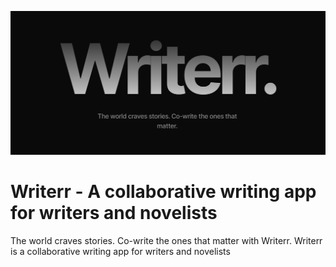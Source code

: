 ![logo](https://github.com/AkshatT5/writerr/blob/main/images/logo.png)

# Writerr - A collaborative writing app for writers and novelists

The world craves stories. Co-write the ones that matter with Writerr.
Writerr is a collaborative writing app for writers and novelists
